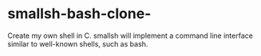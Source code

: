 # smallsh-bash-clone-
Create my own shell in C. smallsh will implement a command line interface similar to well-known shells, such as bash.
